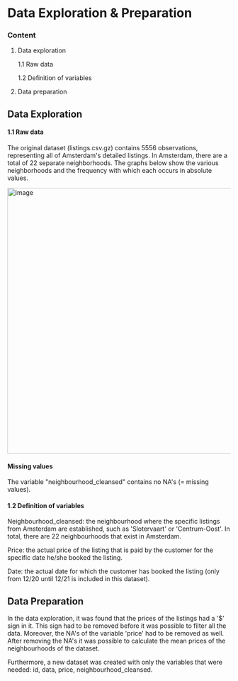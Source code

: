 # **Data Exploration & Preparation**

### Content
1. Data exploration

   1.1 Raw data

   1.2 Definition of variables

2. Data preparation


## **Data Exploration**
#### 1.1 Raw data

The original dataset (listings.csv.gz) contains 5556 observations, representing all of Amsterdam's detailed listings. In Amsterdam, there are a total of 22 separate neighborhoods. The graphs below show the various neighborhoods and the frequency with which each occurs in absolute values.

<img width="600" alt="image" src="https://user-images.githubusercontent.com/98963939/159903792-a1dc1c3b-33ac-4612-b588-0a1b37010de7.png">

#### Missing values

The variable "neighbourhood_cleansed" contains no NA's (= missing values). 

#### 1.2 Definition of variables

Neighbourhood_cleansed: the neighbourhood where the specific listings from Amsterdam are established, such as 'Slotervaart' or 'Centrum-Oost'. In total, there are 22 neighbourhoods that exist in Amsterdam.

Price: the actual price of the listing that is paid by the customer for the specific date he/she booked the listing.

Date: the actual date for which the customer has booked the listing (only from 12/20 until 12/21 is included in this dataset).

## **Data Preparation**

In the data exploration, it was found that the prices of the listings had a '$' sign in it. This sign had to be removed before it was possible to filter all the data. Moreover, the NA's of the variable 'price' had to be removed as well. After removing the NA's it was possible to calculate the mean prices of the neighbourhoods of the dataset.

Furthermore, a new dataset was created with only the variables that were needed: id, data, price, neighbourhood_cleansed. 

